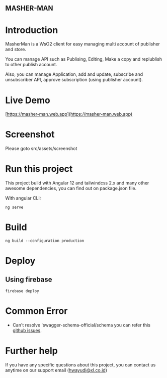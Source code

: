 <h2>MASHER-MAN</h2>

# Introduction

MasherMan is a WsO2 client for easy managing multi account of publisher and store.

You can manage API such as Publising, Editing, Make a copy and replublish to other publish account.

Also, you can manage Application, add and update, subscribe and unsubscriber API, approve subscription (using publisher account).

# Live Demo

[https://masher-man.web.app](https://masher-man.web.app)

# Screenshot

Please goto src/assets/screenshot

# Run this project

This project build with Angular 12 and tailwindcss 2.x and many other awesome dependencies, you can find out on package.json file.

With angular CLI:

```shell
ng serve
```

# Build

```shell
ng build --configuration production
```

# Deploy

## Using firebase

```shell
firebase deploy
```

# Common Error

- Can't resolve 'swagger-schema-official/schema
  you can refer this [github issues](https://github.com/apigee-127/sway/issues/180).

# Further help

If you have any specific questions about this project, you can contact us anytime on our support email ([hwayudi@xl.co.id](mailto:hwayudi@xl.co.id))
